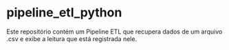 # pipeline_etl_python
Este repositório contém um Pipeline ETL que recupera dados de um arquivo .csv e exibe a leitura que está registrada nele.
